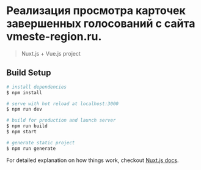 # Реализация  просмотра карточек завершенных голосований с сайта vmeste-region.ru.

> Nuxt.js + Vue.js project

## Build Setup

``` bash
# install dependencies
$ npm install

# serve with hot reload at localhost:3000
$ npm run dev

# build for production and launch server
$ npm run build
$ npm start

# generate static project
$ npm run generate
```

For detailed explanation on how things work, checkout [Nuxt.js docs](https://nuxtjs.org).
